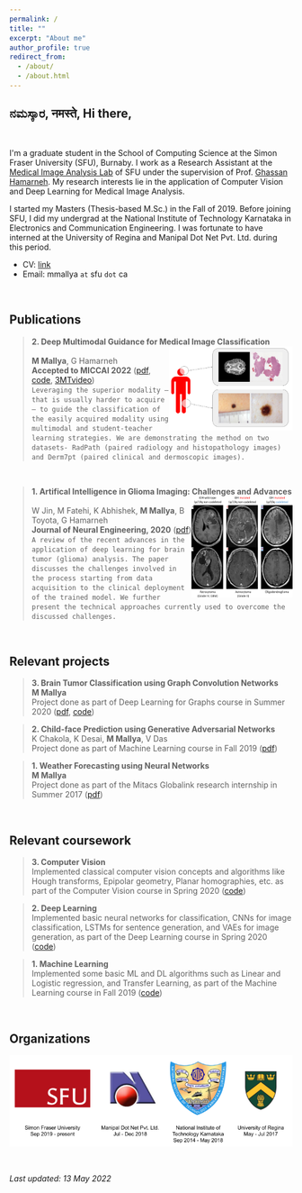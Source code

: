 ```yaml
---
permalink: /
title: ""
excerpt: "About me"
author_profile: true
redirect_from: 
  - /about/
  - /about.html
---
```



ನಮಸ್ಕಾರ, नमस्ते, Hi there,
---

<br/>

I'm a graduate student in the School of Computing Science at the Simon Fraser University (SFU), Burnaby. I work as a Research Assistant at the [Medical Image Analysis Lab](https://www.medicalimageanalysis.com/) of SFU under the supervision of Prof. [Ghassan Hamarneh](https://scholar.google.com/citations?user=61DdlkAAAAAJ). My research interests lie in the application of Computer Vision and Deep Learning for Medical Image Analysis.

I started my Masters (Thesis-based M.Sc.) in the Fall of 2019. Before joining SFU, I did my undergrad at the National Institute of Technology Karnataka in Electronics and Communication Engineering. I was fortunate to have interned at the University of Regina and Manipal Dot Net Pvt. Ltd. during this period. 

- CV: [link](https://drive.google.com/file/d/166iHlMqO28MaFuxZTuiLbNNly7qdmj4p/view?usp=sharing)
- Email: mmallya `at` sfu `dot` ca

<br/>

Publications
---

> **2. Deep Multimodal Guidance for Medical Image Classification**  
> <img src="/images/website_MMG.png" width="220" height="150" align="right">   
> **M Mallya**, G Hamarneh  
> **Accepted to MICCAI 2022** ([pdf](https://arxiv.org/pdf/2203.05683.pdf), [code](), [3MTvideo](https://youtu.be/hy-haCkZsNo))  
> `Leveraging the superior modality – that is usually harder to acquire – to guide the classification of the easily acquired modality using multimodal and student-teacher learning strategies. We are demonstrating the method on two datasets- RadPath (paired radiology and histopathology images) and Derm7pt (paired clinical and dermoscopic images).`  

<br/>

> **1. Artifical Intelligence in Glioma Imaging: Challenges and Advances**  
> <img src="/images/website_aiglioma.jpg" width="180" height="180" align="right">   
> W Jin, M Fatehi, K Abhishek, **M Mallya**, B Toyota, G Hamarneh  
> **Journal of Neural Engineering, 2020** ([pdf](https://iopscience.iop.org/article/10.1088/1741-2552/ab8131/pdf))  
> `A review of the recent advances in the application of deep learning for brain tumor (glioma) analysis. The paper discusses the challenges involved in the process starting from data acquisition to the clinical deployment of the trained model. We further present the technical approaches currently used to overcome the discussed challenges.`

<br/>

Relevant projects
---

> **3. Brain Tumor Classification using Graph Convolution Networks**  
> **M Mallya**  
> Project done as part of Deep Learning for Graphs course in Summer 2020 ([pdf](https://drive.google.com/file/d/1sJLczysTd3q0PM0y9ivzrzeppJ16H0Pu/view?usp=sharing), [code](https://github.com/mayurmallya/Brain-Tumor-Classification-Using-GCNs))  

> **2. Child-face Prediction using Generative Adversarial Networks**  
> K Chakola, K Desai, **M Mallya**, V Das  
> Project done as part of Machine Learning course in Fall 2019 ([pdf](https://drive.google.com/file/d/14K05syATqXhwqT9yEWfSeEOgb_Cyig7l/view?usp=sharing))  

> **1. Weather Forecasting using Neural Networks**  
> **M Mallya**  
> Project done as part of the Mitacs Globalink research internship in Summer 2017 ([pdf](https://drive.google.com/file/d/0B3f97bMqsNFhTElxUm9GV1RKb29iekNvUjFTRXd2NTFaTThF/view?usp=sharing&resourcekey=0-o7hGCoTPfB87xhQRS88HPA))  

<br/>

Relevant coursework
---

> **3. Computer Vision**  
> Implemented classical computer vision concepts and algorithms like Hough transforms, Epipolar geometry, Planar homographies, etc. as part of the Computer Vision course in Spring 2020 ([code](https://github.com/mayurmallya/Computer-Vision))

> **2. Deep Learning**  
> Implemented basic neural networks for classification, CNNs for image classification, LSTMs for sentence generation, and VAEs for image generation, as part of the Deep Learning course in Spring 2020 ([code](https://github.com/mayurmallya/Deep-Learning-basics))


> **1. Machine Learning**  
> Implemented some basic ML and DL algorithms such as Linear and Logistic regression, and Transfer Learning, as part of the Machine Learning course in Fall 2019 ([code](https://github.com/mayurmallya/Machine-Learning))

<br/>

Organizations
---

![](/images/website_orgs.png)

<br/>

*Last updated: 13 May 2022*
